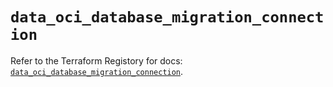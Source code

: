 # `data_oci_database_migration_connection`

Refer to the Terraform Registory for docs: [`data_oci_database_migration_connection`](https://registry.terraform.io/providers/oracle/oci/6.18.0/docs/data-sources/database_migration_connection).
